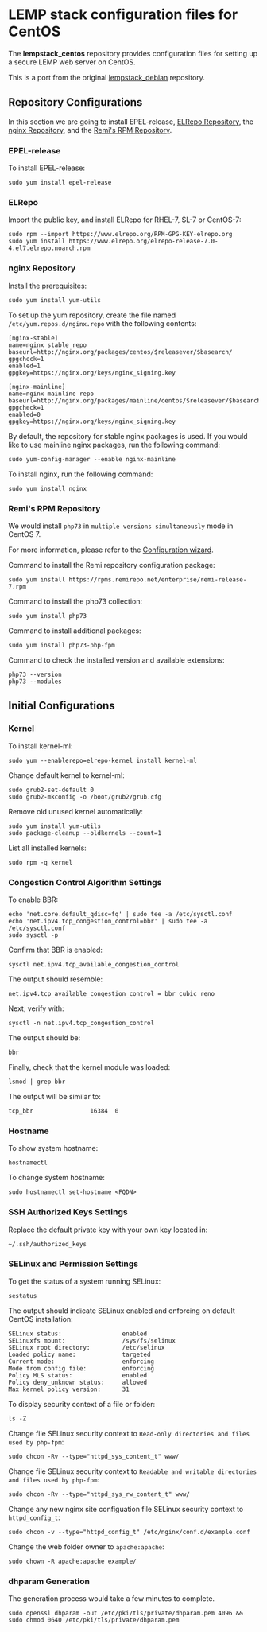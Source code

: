 # LEMP stack configuration files for CentOS

The **lempstack_centos** repository provides configuration files for setting up a secure LEMP web server on CentOS.

This is a port from the original [lempstack_debian](https://github.com/dommyet/lempstack_debian) repository.

## Repository Configurations

In this section we are going to install EPEL-release, [ELRepo Repository](http://elrepo.org/tiki/tiki-index.php), the [nginx Repository](http://nginx.org/en/linux_packages.html#RHEL-CentOS), and the [Remi's RPM Repository](https://rpms.remirepo.net/).

### EPEL-release

To install EPEL-release:

```
sudo yum install epel-release
```

### ELRepo

Import the public key, and install ELRepo for RHEL-7, SL-7 or CentOS-7:

```
sudo rpm --import https://www.elrepo.org/RPM-GPG-KEY-elrepo.org
sudo yum install https://www.elrepo.org/elrepo-release-7.0-4.el7.elrepo.noarch.rpm
```

### nginx Repository

Install the prerequisites:

```
sudo yum install yum-utils
```

To set up the yum repository, create the file named  `/etc/yum.repos.d/nginx.repo` with the following contents:

```
[nginx-stable]
name=nginx stable repo
baseurl=http://nginx.org/packages/centos/$releasever/$basearch/
gpgcheck=1
enabled=1
gpgkey=https://nginx.org/keys/nginx_signing.key

[nginx-mainline]
name=nginx mainline repo
baseurl=http://nginx.org/packages/mainline/centos/$releasever/$basearch/
gpgcheck=1
enabled=0
gpgkey=https://nginx.org/keys/nginx_signing.key
```

By default, the repository for stable nginx packages is used. If you would like to use mainline nginx packages, run the following command:

```
sudo yum-config-manager --enable nginx-mainline
```

To install nginx, run the following command:

```
sudo yum install nginx
```

### Remi's RPM Repository

We would install  `php73` in  `multiple versions simultaneously` mode in CentOS 7.

For more information, please refer to the [Configuration wizard](https://rpms.remirepo.net/wizard/).

Command to install the Remi repository configuration package:

```
sudo yum install https://rpms.remirepo.net/enterprise/remi-release-7.rpm
```

Command to install the php73 collection:

```
sudo yum install php73
```

Command to install additional packages:

```
sudo yum install php73-php-fpm
```

Command to check the installed version and available extensions:

```
php73 --version
php73 --modules
```

## Initial Configurations

### Kernel

To install kernel-ml:

```
sudo yum --enablerepo=elrepo-kernel install kernel-ml
```

Change default kernel to kernel-ml:

```
sudo grub2-set-default 0
sudo grub2-mkconfig -o /boot/grub2/grub.cfg
```

Remove old unused kernel automatically:

```
sudo yum install yum-utils
sudo package-cleanup --oldkernels --count=1
```

List all installed kernels:

```
sudo rpm -q kernel
```

### Congestion Control Algorithm Settings

To enable BBR:

```
echo 'net.core.default_qdisc=fq' | sudo tee -a /etc/sysctl.conf
echo 'net.ipv4.tcp_congestion_control=bbr' | sudo tee -a /etc/sysctl.conf
sudo sysctl -p
```

Confirm that BBR is enabled:

```
sysctl net.ipv4.tcp_available_congestion_control
```

The output should resemble:

```
net.ipv4.tcp_available_congestion_control = bbr cubic reno
```

Next, verify with:

```
sysctl -n net.ipv4.tcp_congestion_control
```

The output should be:

```
bbr
```

Finally, check that the kernel module was loaded:

```
lsmod | grep bbr
```

The output will be similar to:

```
tcp_bbr                16384  0
```

### Hostname

To show system hostname:

```
hostnamectl
```

To change system hostname:

```
sudo hostnamectl set-hostname <FQDN>
```

### SSH Authorized Keys Settings

Replace the default private key with your own key located in:

```
~/.ssh/authorized_keys
```

### SELinux and Permission Settings

To get the status of a system running SELinux:

```
sestatus
```

The output should indicate SELinux enabled and enforcing on default CentOS installation:

```
SELinux status:                 enabled
SELinuxfs mount:                /sys/fs/selinux
SELinux root directory:         /etc/selinux
Loaded policy name:             targeted
Current mode:                   enforcing
Mode from config file:          enforcing
Policy MLS status:              enabled
Policy deny_unknown status:     allowed
Max kernel policy version:      31
```

To display security context of a file or folder:

```
ls -Z
```

Change file SELinux security context to  `Read-only directories and files used by php-fpm`:

```
sudo chcon -Rv --type="httpd_sys_content_t" www/
```

Change file SELinux security context to  `Readable and writable directories and files used by php-fpm`:

```
sudo chcon -Rv --type="httpd_sys_rw_content_t" www/
```

Change any new nginx site configuation file SELinux security context to  `httpd_config_t`:

```
sudo chcon -v --type="httpd_config_t" /etc/nginx/conf.d/example.conf
```

Change the web folder owner to  `apache:apache`:

```
sudo chown -R apache:apache example/
```

### dhparam Generation

The generation process would take a few minutes to complete.

```
sudo openssl dhparam -out /etc/pki/tls/private/dhparam.pem 4096 && sudo chmod 0640 /etc/pki/tls/private/dhparam.pem
```

